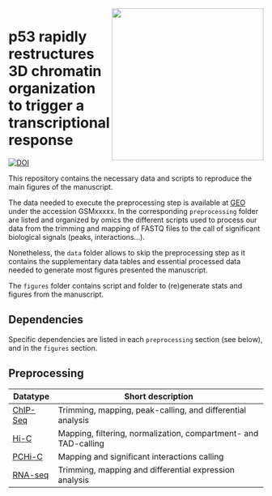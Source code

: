 <img src="https://github.com/JavierreLab/p53/assets/86778675/fca5a6f5-e09a-44a1-a12d-9e1fcc0d6299"  width="300" ALIGN="right">

# p53 rapidly restructures 3D chromatin organization to trigger a transcriptional response
[![DOI](https://zenodo.org/badge/DOI/10.5281/zenodo.8075024.svg)](https://doi.org/10.5281/zenodo.8075024)

This repository contains the necessary data and scripts to reproduce the main figures of the  manuscript.

The data needed to execute the preprocessing step is available at [GEO](https://www.ncbi.nlm.nih.gov/geo/) under the accession GSMxxxxx. In the corresponding `preprocessing` folder are listed and organized by omics the different scripts used to process our data from the trimming and mapping of FASTQ files to the call of significant biological signals (peaks, interactions...).

Nonetheless, the `data` folder allows to skip the preprocessing step as it contains the supplementary data tables and essential processed data needed to generate most figures presented the manuscript.

The `figures` folder contains script and folder to (re)generate stats and figures from the manuscript.  

## Dependencies

Specific dependencies are listed in each `preprocessing` section (see below), and in the `figures` section.

## Preprocessing

| Datatype | Short description |
|----------|------|
| [ChIP-Seq](https://github.com/JavierreLab/p53/tree/aa33b51f82edaeaa61aa02ab13e4bae03e0c718e/preprocessing/ChIP) |  Trimming, mapping, peak-calling, and differential analysis  |
| [Hi-C](https://github.com/JavierreLab/p53/tree/aa33b51f82edaeaa61aa02ab13e4bae03e0c718e/preprocessing/HiC) |  Mapping, filtering, normalization, compartment- and TAD-calling  |
| [PCHi-C](https://github.com/JavierreLab/p53/tree/aa33b51f82edaeaa61aa02ab13e4bae03e0c718e/preprocessing/PCHiC)    |  Mapping and significant interactions calling |
| [RNA-seq](https://github.com/JavierreLab/p53/tree/aa33b51f82edaeaa61aa02ab13e4bae03e0c718e/preprocessing/RNA)  |  Trimming, mapping and differential expression analysis  |
